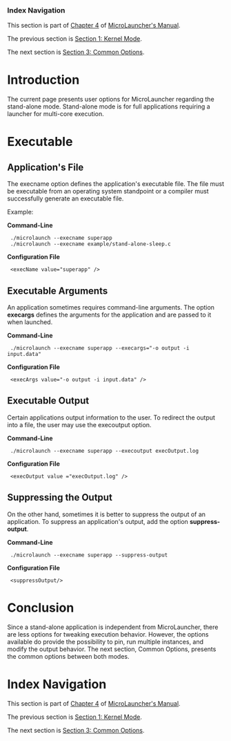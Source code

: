 ### Index Navigation ###

This section is part of [Chapter 4](MicroLauncher_Chapter_4_User_Options.md) of [MicroLauncher's Manual](MicroLauncher.md).

The previous section is [Section 1: Kernel Mode](MicroLauncher_Chapter_4_User_Options_Section_1_Kernel_Mode.md).

The next section is [Section 3: Common Options](MicroLauncher_Chapter_4_User_Options_Section_3_Common_Options.md).

# Introduction #

The current page presents user options for MicroLauncher regarding the stand-alone mode. Stand-alone mode is for full applications requiring a launcher for multi-core execution.

# Executable #

## Application's File ##

The execname option defines the application's executable file. The file must be executable from an operating system standpoint or a compiler must successfully generate an executable file.

Example:

**Command-Line**
```
 ./microlaunch --execname superapp
 ./microlaunch --execname example/stand-alone-sleep.c
```

**Configuration File**
```
 <execName value="superapp" />
```

## Executable Arguments ##

An application sometimes requires command-line arguments. The option **execargs** defines the arguments for the application and are passed to it when launched.

**Command-Line**
```
 ./microlaunch --execname superapp --execargs="-o output -i input.data"
```

**Configuration File**
```
 <execArgs value="-o output -i input.data" />
```

## Executable Output ##

Certain applications output information to the user. To redirect the output into a file, the user may use the execoutput option.

**Command-Line**
```
 ./microlaunch --execname superapp --execoutput execOutput.log
```

**Configuration File**
```
 <execOutput value ="execOutput.log" />
```

## Suppressing the Output ##

On the other hand, sometimes it is better to suppress the output of an application.  To suppress an application's output, add the option **suppress-output**.

**Command-Line**
```
 ./microlaunch --execname superapp --suppress-output
```

**Configuration File**
```
 <suppressOutput/>
```

# Conclusion #

Since a stand-alone application is independent from MicroLauncher, there are less options for tweaking execution behavior. However, the options available do provide the possibility to pin, run multiple instances, and modify the output behavior. The next section, Common Options, presents the common options between both modes.

# Index Navigation #

This section is part of [Chapter 4](MicroLauncher_Chapter_4_User_Options.md) of [MicroLauncher's Manual](MicroLauncher.md).

The previous section is [Section 1: Kernel Mode](MicroLauncher_Chapter_4_User_Options_Section_1_Kernel_Mode.md).

The next section is [Section 3: Common Options](MicroLauncher_Chapter_4_User_Options_Section_3_Common_Options.md).